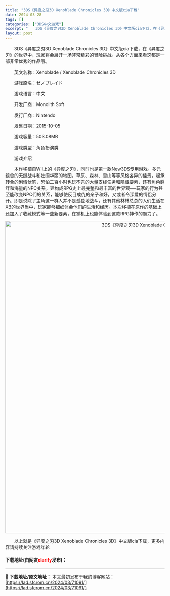 ```yaml
---
title: "3DS《异度之刃3D Xenoblade Chronicles 3D》中文版cia下载"
date: 2024-03-28
tags: []
categories: ["3DS中文游戏"]
excerpt: "　　3DS《异度之刃3D Xenoblade Chronicles 3D》中文版cia下载，在《异度之刃》的世界中，玩家将会展开一场非常精彩的冒险挑战。从各个方面来看这都是一部非常优秀的作品哦。 　　英文名称：Xenoblade / Xenoblade Chronicles 3D 　　游戏原名：ゼノ&hellip;"
layout: post
---
```


 <p>　　3DS《异度之刃3D Xenoblade Chronicles 3D》中文版cia下载，在《异度之刃》的世界中，玩家将会展开一场非常精彩的冒险挑战。从各个方面来看这都是一部非常优秀的作品哦。</p> <p>　　英文名称：Xenoblade / Xenoblade Chronicles 3D</p> <p>　　游戏原名：ゼノブレイド</p> <p>　　游戏语言：中文</p> <p>　　开发厂商：Monolith Soft</p> <p>　　发行厂商：Nintendo</p> <p>　　发售日期：2015-10-05</p> <p>　　游戏容量：503.08MB</p> <p>　　游戏类型：角色扮演类</p> <p>　　游戏介绍</p> <p>　　本作移植自WII上的《异度之刃》，同时也是第一款New3DS专用游戏。多元组合的无缝战斗和壮阔华丽的地图，草原、森林、雪山等等风格各异的佳景，起承转合的剧情伏笔，恐怕二百小时也玩不完的大量支线任务和隐藏要素，还有角色羁绊和海量的NPC关系，建构成RPG史上最完整和最丰富的世界观──玩家的行为甚至能改变NPC们的关系，能够使反目成仇的亲子和好，又或者令深爱的情侣分开。即是说除了主角这一群人并不是孤独地战斗，还有其他林林总总的人们生活在XB的世界当中，玩家能够细细体会他们的生活和经历。本次移植在原作的基础上还加入了收藏模式等一些新要素，在掌机上也能体验到这款RPG神作的魅力了。</p> <p align="center"><img align="" border="0" src="https://lad.sfcrom.cn/wp-content/uploads/2024/03/20240328_66054a9ce404e.webp" width="985" alt="3DS《异度之刃3D Xenoblade Chronicles 3D》中文版cia下载" /></p> <p>　　以上就是《异度之刃3D Xenoblade Chronicles 3D》中文版cia下载，更多内容请持续关注游戏年轮</p> <p><h4>下载地址(由网友<font color="red">clarify</font>发布)：</h4></p> 

---
📖 **下载地址/原文地址：** 本文最初发布于我的博客网站：[https://lad.sfcrom.cn/2024/03/71091/](https://lad.sfcrom.cn/2024/03/71091/)
